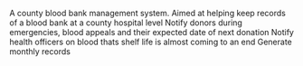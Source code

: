 A county blood bank management system. 
Aimed at helping keep records of a blood bank at a county hospital level
Notify donors during emergencies, blood appeals and their expected date of next donation
Notify health officers on blood thats shelf life is almost coming to an end
Generate monthly records 
